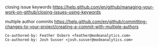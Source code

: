 closing issue keywords https://help.github.com/en/github/managing-your-work-on-github/closing-issues-using-keywords


multiple author commits https://help.github.com/en/github/committing-changes-to-your-project/creating-a-commit-with-multiple-authors

```
Co-authored-by: Feather Osborn <feather@modeanalytics.com>
Co-authored-by: Josh Susser <josh.susser@modeanalytics.com>
```
